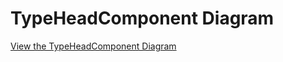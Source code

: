 # TypeHeadComponent Diagram

[View the TypeHeadComponent Diagram](https://app.diagrams.net/?src=about#Hnikhil-katte%2FMy-Portfolio%2Fmain%2FTypeHeadComponent.drawio#%7B%22pageId%22%3A%22UKnPggzTnrdudnCtdCbl%22%7D)
